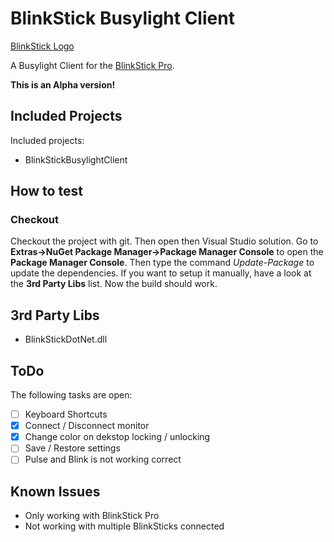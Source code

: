 # BlinkStick Busylight Client

[BlinkStick Logo](https://www.blinkstick.com/images/home/logo-homepage.png)

A Busylight Client for the [BlinkStick Pro](https://www.blinkstick.com/).

**This is an Alpha version!**


## Included Projects
Included projects:
- BlinkStickBusylightClient


## How to test
### Checkout
Checkout the project with git. Then open then Visual Studio solution. Go to **Extras->NuGet Package Manager->Package Manager Console** to open the **Package Manager Console**. Then type the command *Update-Package* to update the dependencies. If you want to setup it manually, have a look at the **3rd Party Libs** list. Now the build should work.


## 3rd Party Libs
- BlinkStickDotNet.dll


## ToDo
The following tasks are open:
- [ ] Keyboard Shortcuts
- [x] Connect / Disconnect monitor
- [x] Change color on dekstop locking / unlocking
- [ ] Save / Restore settings
- [ ] Pulse and Blink is not working correct

## Known Issues
- Only working with BlinkStick Pro
- Not working with multiple BlinkSticks connected